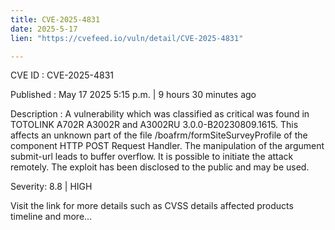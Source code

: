 ```yaml
---
title: CVE-2025-4831
date: 2025-5-17
lien: "https://cvefeed.io/vuln/detail/CVE-2025-4831"

---
```


CVE ID : CVE-2025-4831

Published :  May 17
2025
5:15 p.m. | 9 hours
30 minutes ago

Description : A vulnerability
which was classified as critical
was found in TOTOLINK A702R
A3002R and A3002RU 3.0.0-B20230809.1615. This affects an unknown part of the file /boafrm/formSiteSurveyProfile of the component HTTP POST Request Handler. The manipulation of the argument submit-url leads to buffer overflow. It is possible to initiate the attack remotely. The exploit has been disclosed to the public and may be used.

Severity: 8.8 | HIGH

Visit the link for more details
such as CVSS details
affected products
timeline
and more...
